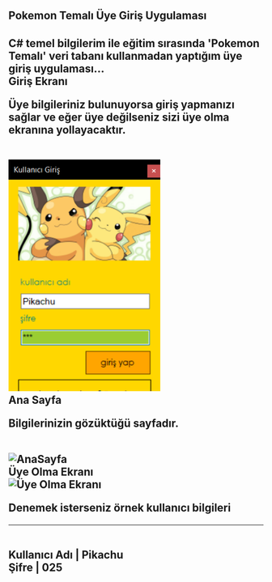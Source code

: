 <h2> Pokemon Temalı Üye Giriş Uygulaması <h2>
C# temel bilgilerim ile eğitim sırasında 'Pokemon Temalı' veri tabanı kullanmadan yaptığım üye giriş uygulaması...
<br>
<strong> Giriş Ekranı <strong> <br>
<p>Üye bilgileriniz bulunuyorsa giriş yapmanızı sağlar ve eğer üye değilseniz sizi üye olma ekranına yollayacaktır.</p> <br>
<img src = "/uygulamaGörselleri/Kullanıcı Giriş.png" alt = "Kullanıcı Giriş Ekranı" style= "width:300px;">
<br>
<strong> Ana Sayfa <strong> <br>
<p>Bilgilerinizin gözüktüğü sayfadır.</p> <br>
<img src = "/uygulamaGörselleri/AnaSayfa.png" alt = "AnaSayfa" style= "width:300px;"> <br>
<strong> Üye Olma Ekranı <strong> <br>
<img src = "/uygulamaGörselleri/UyeOl.png" alt = "Üye Olma Ekranı" style= "width:300px;">

<p>Denemek isterseniz örnek kullanıcı bilgileri <hr><br>
Kullanıcı Adı | Pikachu <br>
Şifre | 025
</p>
